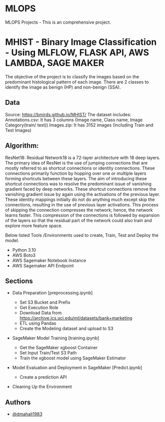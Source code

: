 # MLOPS
MLOPS Projects - This is an comprehensive project.

#  MHIST - Binary Image Classification - Using MLFLOW, FLASK API, AWS LAMBDA, SAGE MAKER
The objective of the project is to classify the images based on the predominant histological pattern of each image. There are 2 classes to identify the image as benign (HP) and non-benign (SSA).

## Data
Source: https://bmirds.github.io/MHIST/
The dataset includes:
Annotations.csv: It has 3 columns (Image name, Class name, Image Category(train/ test))
Images.zip: It has 3152 images (Including Train and Test Images)

## Algorithm:

ResNet18: Residual Network18 is a 72-layer architecture with 18 deep layers.
The primary idea of ResNet is the use of jumping connections that are mostly referred to as shortcut connections or identity connections. These connections primarily function by hopping over one or multiple layers forming shortcuts between these layers. The aim of introducing these shortcut connections was to resolve the predominant issue of vanishing gradient faced by deep networks. These shortcut connections remove the vanishing gradient issue by again using the activations of the previous layer. These identity mappings initially do not do anything much except skip the connections, resulting in the use of previous layer activations. This process of skipping the connection compresses the network; hence, the network learns faster. This compression of the connections is followed by expansion of the layers so that the residual part of the network could also train and explore more feature space.





Below listed Tools /Environments used to create, Train, Test and Deploy the model.
 - Python 3.10
 - AWS Boto3
 - AWS Sagemaker Notebook Instance
 - AWS Sagemaker API Endpoint
## Sections

- Data Preparation  [preprocessing.ipynb]
  - Set S3 Bucket and Prefix
  - Get Execution Role
  - Download Data from https://archive.ics.uci.edu/ml/datasets/bank+marketing
  - ETL using Pandas
  - Create the Modeling dataset and upload to S3

- SageMaker Model Training [training.ipynb]
  - Get the SageMaker xgboost Container
  - Set Input Train/Test S3 Path
  - Train the xgboost model using SageMaker Estimator
  
- Model Evaluation and Deployment in SageMaker [Predict.ipynb]
  - Create a prediction API

- Cleaning Up the Environment
## Authors

- [@dmahali1983](https://github.com/dmahali1983)
